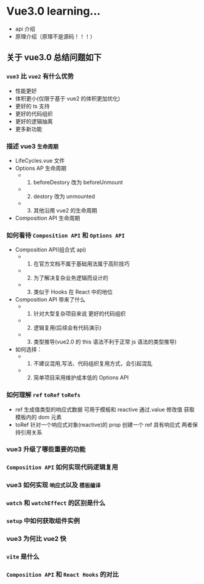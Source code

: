 # Vue3.0 learning...

-   api 介绍
-   原理介绍（原理不是源码！！！）

## 关于 vue3.0 总结问题如下

### `vue3` 比 `vue2` 有什么优势

-   性能更好
-   体积更小(仅限于基于 vue2 的体积更加优化)
-   更好的 ts 支持
-   更好的代码组织
-   更好的逻辑抽离
-   更多新功能

### 描述 vue3 `生命周期`

-   LifeCycles.vue 文件
-   Options AP 生命周期
    -   1. beforeDestory 改为 beforeUnmount
    -   2. destory 改为 unmounted
    -   3. 其他沿用 vue2 的生命周期
-   Composition API 生命周期

### 如何看待 `Composition API` 和 `Options API`

-   Composition API(组合式 api)
    -   1. 在官方文档不属于基础用法属于高阶技巧
    -   2. 为了解决复杂业务逻辑而设计的
    -   3. 类似于 Hooks 在 React 中的地位
-   Composition API 带来了什么
    -   1. 针对大型复杂项目来说 更好的代码组织
    -   2. 逻辑复用(后续会有代码演示)
    -   3. 类型推导(vue2.0 的 this 语法不利于正常 js 语法的类型推导)
-   如何选择：
    -   1. 不建议混用,写法、代码组织复用方式，会引起混乱
    -   2. 简单项目采用维护成本低的 Options API

### 如何理解 `ref` `toRef` `toRefs`

-   ref 生成值类型的响应式数据 可用于模板和 reactive 通过.value 修改值 获取模板内的 dom 元素
-   toRef 针对一个响应式对象(reactive)的 prop 创建一个 ref 具有响应式 两者保持引用关系

### vue3 升级了哪些重要的功能

### `Composition API` 如何实现代码逻辑复用

### vue3 如何实现 `响应式`以及 `模板编译`

### `watch` 和 `watchEffect` 的区别是什么

### `setup` 中如何获取组件实例

### vue3 为何比 vue2 快

### `vite` 是什么

### `Composition API` 和 `React Hooks` 的对比
